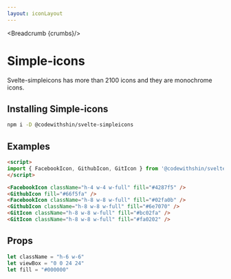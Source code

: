 ```yaml
---
layout: iconLayout
---
```


<script>
  import { Breadcrumb } from '$lib/index'
  import { FacebookIcon, GithubIcon, GitIcon } from '@codewithshin/svelte-simpleicons';

  let crumbs = [
    {
      label:'Home',
      href:'/'
    },
    {
      label:'Icons',
      href:'/icons/'
    },
    {
      label:'Simple-icons',
      href:'/icons/simple-icons'
    },
  ]
</script>

<Breadcrumb {crumbs}/>

<h1 class="text-3xl w-full dark:text-white py-8">Simple-icons</h1>

<p class=" dark:text-white py-4">Svelte-simpleicons has more than 2100 icons and they are monochrome icons.</p>


<h2 class="text-2xl w-full dark:text-white py-4">Installing Simple-icons</h2>

```sh
npm i -D @codewithshin/svelte-simpleicons
```

<h2 class="text-2xl w-full dark:text-white py-4">Examples</h2>

<div class="container flex flex-wrap justify-center rounded-xl mx-auto bg-gradient-to-r bg-white dark:bg-gray-900 border border-gray-200 dark:border-gray-700 p-2 sm:p-6 h-72">

<FacebookIcon className="h-4 w-4 w-full" fill="#4287f5" />
<GithubIcon fill="#66f5fa" />  
<FacebookIcon className="h-8 w-8 w-full" fill="#02fa0b" />
<GithubIcon className="h-8 w-8 w-full" fill="#6e7070" />
<GitIcon className="h-8 w-8 w-full" fill="#bc02fa" />
<GitIcon className="h-8 w-8 w-full" fill="#fa0202" />

</div>

```html
<script>
import { FacebookIcon, GithubIcon, GitIcon } from '@codewithshin/svelte-simpleicons';
</script>

<FacebookIcon className="h-4 w-4 w-full" fill="#4287f5" />
<GithubIcon fill="#66f5fa" />  
<FacebookIcon className="h-8 w-8 w-full" fill="#02fa0b" />
<GithubIcon className="h-8 w-8 w-full" fill="#6e7070" />
<GitIcon className="h-8 w-8 w-full" fill="#bc02fa" />
<GitIcon className="h-8 w-8 w-full" fill="#fa0202" />

```

<h2 class="text-2xl w-full dark:text-white py-4">Props</h2>

```js
let className = "h-6 w-6"
let viewBox = "0 0 24 24"
let fill = "#000000"
```


